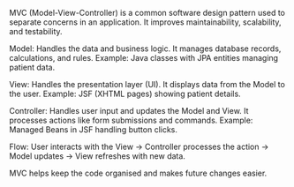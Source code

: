 MVC (Model-View-Controller) is a common software design pattern used to separate concerns in an application. It improves maintainability, scalability, and testability.

Model:
Handles the data and business logic.
It manages database records, calculations, and rules.
Example: Java classes with JPA entities managing patient data.

View:
Handles the presentation layer (UI).
It displays data from the Model to the user.
Example: JSF (XHTML pages) showing patient details.

Controller:
Handles user input and updates the Model and View.
It processes actions like form submissions and commands.
Example: Managed Beans in JSF handling button clicks.

Flow:
User interacts with the View → Controller processes the action → Model updates → View refreshes with new data.

MVC helps keep the code organised and makes future changes easier.